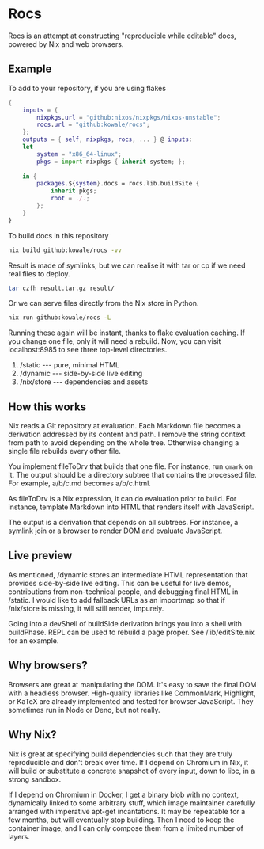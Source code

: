 # Rocs

Rocs is an attempt at constructing
"reproducible while editable" docs,
powered by Nix and web browsers.

## Example

To add to your repository,
if you are using flakes

```nix
{
    inputs = {
        nixpkgs.url = "github:nixos/nixpkgs/nixos-unstable";
        rocs.url = "github:kowale/rocs";
    };
    outputs = { self, nixpkgs, rocs, ... } @ inputs:
    let
        system = "x86_64-linux";
        pkgs = import nixpkgs { inherit system; };
        
    in {
        packages.${system}.docs = rocs.lib.buildSite {
            inherit pkgs;
            root = ./.;
        };
    }
}
```

To build docs in this repository

```sh
nix build github:kowale/rocs -vv
```

Result is made of symlinks,
but we can realise it with tar or cp
if we need real files to deploy.

```sh
tar czfh result.tar.gz result/
```

Or we can serve files directly
from the Nix store in Python.

```sh
nix run github:kowale/rocs -L
```

Running these again will be instant,
thanks to flake evaluation caching.
If you change one file,
only it will need a rebuild.
Now, you can visit localhost:8985
to see three top-level directories.

1. /static --- pure, minimal HTML
2. /dynamic --- side-by-side live editing
3. /nix/store --- dependencies and assets

## How this works

Nix reads a Git repository at evaluation.
Each Markdown file becomes a derivation
addressed by its content and path.
I remove the string context from path
to avoid depending on the whole tree.
Otherwise changing a single file
rebuilds every other file.

You implement fileToDrv
that builds that one file.
For instance, run `cmark` on it.
The output should be a directory subtree
that contains the processed file.
For example, a/b/c.md becomes a/b/c.html.

As fileToDrv is a Nix expression,
it can do evaluation prior to build.
For instance, template Markdown into HTML
that renders itself with JavaScript.

The output is a derivation
that depends on all subtrees.
For instance, a symlink join
or a browser to render DOM
and evaluate JavaScript.

## Live preview

As mentioned, /dynamic stores
an intermediate HTML representation
that provides side-by-side live editing.
This can be useful for live demos,
contributions from non-technical people,
and debugging final HTML in /static.
I would like to add fallback URLs as an importmap
so that if /nix/store is missing,
it will still render, impurely.

Going into a devShell of buildSide derivation
brings you into a shell with buildPhase.
REPL can be used to rebuild a page proper.
See /lib/editSite.nix for an example.

## Why browsers?

Browsers are great at manipulating the DOM.
It's easy to save the final DOM with a headless browser.
High-quality libraries like CommonMark, Highlight, or KaTeX
are already implemented and tested for browser JavaScript.
They sometimes run in Node or Deno, but not really.

## Why Nix?

Nix is great at specifying build dependencies
such that they are truly reproducible
and don't break over time.
If I depend on Chromium in Nix,
it will build or substitute
a concrete snapshot of every input,
down to libc, in a strong sandbox.

If I depend on Chromium in Docker,
I get a binary blob with no context,
dynamically linked to some arbitrary stuff,
which image maintainer carefully arranged
with imperative apt-get incantations.
It may be repeatable for a few months,
but will eventually stop building.
Then I need to keep the container image,
and I can only compose them from a limited number of layers.
